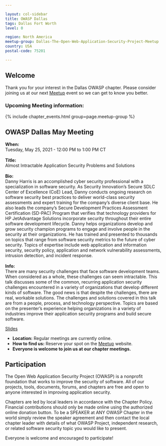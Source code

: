 ```yaml
---

layout: col-sidebar
title: OWASP Dallas
tags: Dallas Fort Worth
level: 0

region: North America
meetup-group: Dallas-The-Open-Web-Application-Security-Project-Meetup
country: USA
postal-code: 75201

---
```


## Welcome
Thank you for your interest in the Dallas OWASP chapter. Please consider joining us at our next [Meetup](https://www.meetup.com/Dallas-The-Open-Web-Application-Security-Project-Meetup/) event so we can get to know you better.

### Upcoming Meeting information:
{% include chapter_events.html group=page.meetup-group %}

## OWASP Dallas May Meeting
<b>When:</b><br> Tuesday, May 25, 2021 - 12:00 PM to 1:00 PM CT<br><br>
<b>Title:</b><br> Almost Intractable Application Security Problems and Solutions<br><br>
<b>Bio:</b><br> Danny Harris is an accomplished cyber security professional with a specialization in software security. As Security Innovation’s Secure SDLC Center of Excellence (CoE) Lead, Danny conducts ongoing research on software security best practices to deliver world-class security assessments and expert training for the company’s diverse client base. He also leads the company’s Secure Development Practices Assessment Certification (SD-PAC) Program that verifies that technology providers for HP JetAdvantage Solutions incorporate security throughout their entire software development lifecycle. Danny helps organizations develop and grow security champion programs to engage and involve people in the security at their organizations. He has trained and presented to thousands on topics that range from software security metrics to the future of cyber security. Topics of expertise include web application and information security, security policy, application and network vulnerability assessments, intrusion detection, and incident response.<br><br>
<b>Info:</b><br> 
There are many security challenges that face software development teams. When considered as a whole, these challenges can seem intractable. This talk discusses some of the common, recurring application security challenges encountered in a variety of organizations that develop different kinds of software. The good news is that despite the challenges, there are real, workable solutions. The challenges and solutions covered in this talk are from a people, process, and technology perspective. Topics are based on the presenter’s experience helping organizations in a variety of industries improve their application security programs and build secure software.

[Slides](https://github.com/OWASP/www-chapter-dallas/blob/master/Almost%20Intractable%20Application%20Security%20Problems%20and%20Solutions%20-%20OWASP%20Dallas%2025%20May%202021.pdf)

- <b>Location:</b>  Regular meetings are currently online.<br> 
- <b>How to find us:</b>  Reserve your spot on the [Meetup](https://www.meetup.com/Dallas-The-Open-Web-Application-Security-Project-Meetup/) website.<br> 
- <b>Everyone is welcome to join us at our chapter meetings.</b><br> 

## Participation
The Open Web Application Security Project (OWASP) is a nonprofit foundation that works to improve the security of software. All of our projects, tools, documents, forums, and chapters are free and open to anyone interested in improving application security. 

Chapters are led by local leaders in accordance with the Chapter Policy. Financial contributions should only be made online using the authorized online donation button. To be a SPEAKER at ANY OWASP Chapter in the world simply review the speaker agreement and then contact the local chapter leader with details of what OWASP Project, independent research, or related software security topic you would like to present.

Everyone is welcome and encouraged to participate!

